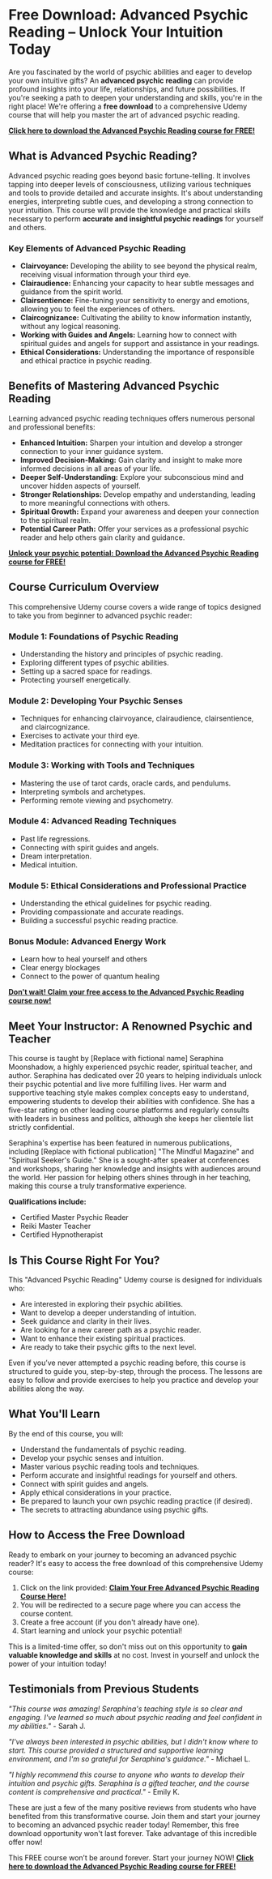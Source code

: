 # Free Download: Advanced Psychic Reading – Unlock Your Intuition Today

Are you fascinated by the world of psychic abilities and eager to develop your own intuitive gifts? An **advanced psychic reading** can provide profound insights into your life, relationships, and future possibilities. If you're seeking a path to deepen your understanding and skills, you're in the right place! We're offering a **free download** to a comprehensive Udemy course that will help you master the art of advanced psychic reading.

[**Click here to download the Advanced Psychic Reading course for FREE!**](https://udemywork.com/advanced-psychic-reading)

## What is Advanced Psychic Reading?

Advanced psychic reading goes beyond basic fortune-telling. It involves tapping into deeper levels of consciousness, utilizing various techniques and tools to provide detailed and accurate insights. It's about understanding energies, interpreting subtle cues, and developing a strong connection to your intuition. This course will provide the knowledge and practical skills necessary to perform **accurate and insightful psychic readings** for yourself and others.

### Key Elements of Advanced Psychic Reading

*   **Clairvoyance:** Developing the ability to see beyond the physical realm, receiving visual information through your third eye.
*   **Clairaudience:** Enhancing your capacity to hear subtle messages and guidance from the spirit world.
*   **Clairsentience:** Fine-tuning your sensitivity to energy and emotions, allowing you to feel the experiences of others.
*   **Claircognizance:** Cultivating the ability to know information instantly, without any logical reasoning.
*   **Working with Guides and Angels:** Learning how to connect with spiritual guides and angels for support and assistance in your readings.
*   **Ethical Considerations:** Understanding the importance of responsible and ethical practice in psychic reading.

## Benefits of Mastering Advanced Psychic Reading

Learning advanced psychic reading techniques offers numerous personal and professional benefits:

*   **Enhanced Intuition:** Sharpen your intuition and develop a stronger connection to your inner guidance system.
*   **Improved Decision-Making:** Gain clarity and insight to make more informed decisions in all areas of your life.
*   **Deeper Self-Understanding:** Explore your subconscious mind and uncover hidden aspects of yourself.
*   **Stronger Relationships:** Develop empathy and understanding, leading to more meaningful connections with others.
*   **Spiritual Growth:** Expand your awareness and deepen your connection to the spiritual realm.
*   **Potential Career Path:** Offer your services as a professional psychic reader and help others gain clarity and guidance.

[**Unlock your psychic potential: Download the Advanced Psychic Reading course for FREE!**](https://udemywork.com/advanced-psychic-reading)

## Course Curriculum Overview

This comprehensive Udemy course covers a wide range of topics designed to take you from beginner to advanced psychic reader:

### Module 1: Foundations of Psychic Reading

*   Understanding the history and principles of psychic reading.
*   Exploring different types of psychic abilities.
*   Setting up a sacred space for readings.
*   Protecting yourself energetically.

### Module 2: Developing Your Psychic Senses

*   Techniques for enhancing clairvoyance, clairaudience, clairsentience, and claircognizance.
*   Exercises to activate your third eye.
*   Meditation practices for connecting with your intuition.

### Module 3: Working with Tools and Techniques

*   Mastering the use of tarot cards, oracle cards, and pendulums.
*   Interpreting symbols and archetypes.
*   Performing remote viewing and psychometry.

### Module 4: Advanced Reading Techniques

*   Past life regressions.
*   Connecting with spirit guides and angels.
*   Dream interpretation.
*   Medical intuition.

### Module 5: Ethical Considerations and Professional Practice

*   Understanding the ethical guidelines for psychic reading.
*   Providing compassionate and accurate readings.
*   Building a successful psychic reading practice.

### Bonus Module: Advanced Energy Work

*   Learn how to heal yourself and others
*   Clear energy blockages
*   Connect to the power of quantum healing

[**Don't wait! Claim your free access to the Advanced Psychic Reading course now!**](https://udemywork.com/advanced-psychic-reading)

## Meet Your Instructor: A Renowned Psychic and Teacher

This course is taught by [Replace with fictional name] Seraphina Moonshadow, a highly experienced psychic reader, spiritual teacher, and author. Seraphina has dedicated over 20 years to helping individuals unlock their psychic potential and live more fulfilling lives. Her warm and supportive teaching style makes complex concepts easy to understand, empowering students to develop their abilities with confidence. She has a five-star rating on other leading course platforms and regularly consults with leaders in business and politics, although she keeps her clientele list strictly confidential.

Seraphina's expertise has been featured in numerous publications, including [Replace with fictional publication] "The Mindful Magazine" and "Spiritual Seeker's Guide." She is a sought-after speaker at conferences and workshops, sharing her knowledge and insights with audiences around the world. Her passion for helping others shines through in her teaching, making this course a truly transformative experience.

**Qualifications include:**

*   Certified Master Psychic Reader
*   Reiki Master Teacher
*   Certified Hypnotherapist

## Is This Course Right For You?

This "Advanced Psychic Reading" Udemy course is designed for individuals who:

*   Are interested in exploring their psychic abilities.
*   Want to develop a deeper understanding of intuition.
*   Seek guidance and clarity in their lives.
*   Are looking for a new career path as a psychic reader.
*   Want to enhance their existing spiritual practices.
*   Are ready to take their psychic gifts to the next level.

Even if you’ve never attempted a psychic reading before, this course is structured to guide you, step-by-step, through the process. The lessons are easy to follow and provide exercises to help you practice and develop your abilities along the way.

## What You'll Learn

By the end of this course, you will:

*   Understand the fundamentals of psychic reading.
*   Develop your psychic senses and intuition.
*   Master various psychic reading tools and techniques.
*   Perform accurate and insightful readings for yourself and others.
*   Connect with spirit guides and angels.
*   Apply ethical considerations in your practice.
*   Be prepared to launch your own psychic reading practice (if desired).
*   The secrets to attracting abundance using psychic gifts.

## How to Access the Free Download

Ready to embark on your journey to becoming an advanced psychic reader? It's easy to access the free download of this comprehensive Udemy course:

1.  Click on the link provided: [**Claim Your Free Advanced Psychic Reading Course Here!**](https://udemywork.com/advanced-psychic-reading)
2.  You will be redirected to a secure page where you can access the course content.
3.  Create a free account (if you don't already have one).
4.  Start learning and unlock your psychic potential!

This is a limited-time offer, so don't miss out on this opportunity to **gain valuable knowledge and skills** at no cost. Invest in yourself and unlock the power of your intuition today!

## Testimonials from Previous Students

_"This course was amazing! Seraphina's teaching style is so clear and engaging. I've learned so much about psychic reading and feel confident in my abilities."_ - Sarah J.

_"I've always been interested in psychic abilities, but I didn't know where to start. This course provided a structured and supportive learning environment, and I'm so grateful for Seraphina's guidance."_ - Michael L.

_"I highly recommend this course to anyone who wants to develop their intuition and psychic gifts. Seraphina is a gifted teacher, and the course content is comprehensive and practical."_ - Emily K.

These are just a few of the many positive reviews from students who have benefited from this transformative course. Join them and start your journey to becoming an advanced psychic reader today! Remember, this free download opportunity won't last forever. Take advantage of this incredible offer now!

This FREE course won’t be around forever. Start your journey NOW! [**Click here to download the Advanced Psychic Reading course for FREE!**](https://udemywork.com/advanced-psychic-reading)
